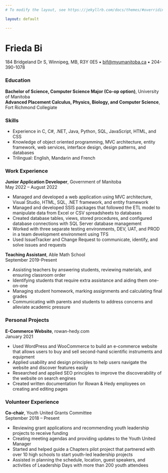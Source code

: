 ```yaml
---
# To modify the layout, see https://jekyllrb.com/docs/themes/#overriding-theme-defaults

layout: default

---
```

# Frieda Bi
184 Bridgeland Dr S, Winnipeg, MB, R3Y 0E5 ▪ bif@myumanitoba.ca ▪ 204-390-1078

### Education
**Bachelor of Science, Computer Science Major (Co-op option)**, University of Manitoba  
**Advanced Placement Calculus, Physics, Biology, and Computer Science**, Fort Richmond Collegiate

### Skills
- Experience in C, C#, .NET, Java, Python, SQL, JavaScript, HTML, and CSS
- Knowledge of object oriented programming, MVC architecture, entity framework, web services, interface design, design patterns, and databases
- Trilingual: English, Mandarin and French

### Work Experience
**Junior Application Developer**, Government of Manitoba  
May 2022 – August 2022
- Managed and developed a web application using MVC architecture, Visual Studio, HTML, SQL, .NET framework, and entity framework
- Managed and developed SSIS packages that followed the ETL model to manipulate data from Excel or CSV spreadsheets to databases
- Created database tables, views, stored procedures, and configured database connections with SQL Server database management
- Worked with three separate testing environments, DEV, UAT, and PROD in a team development environment using TFS
- Used IssueTracker and Change Request to communicate, identify, and solve issues and requests

**Teaching Assistant**, Able Math School  
September 2019-Present
- Assisting teachers by answering students, reviewing materials, and ensuring classroom order
- Identifying students that require extra assistance and aiding them one-on-one
- Managing student homework, marking assignments and calculating final grades
- Communicating with parents and students to address concerns and alleviate academic pressure

### Personal Projects
**E-Commerce Website**, rowan-hedy.com  
January 2021
- Used WordPress and WooCommerce to build an e-commerce website that allows users to buy and sell second-hand scientific instruments and equipment
- Applied usability and design principles to help users navigate the website and discover features easily
- Researched and applied SEO principles to improve the discoverability of the website on search engines
- Created written documentation for Rowan & Hedy employees on creating and editing pages

### Volunteer Experience
**Co-chair**, Youth United Grants Committee  
September 2018 – Present
- Reviewing grant applications and recommending youth leadership projects to receive funding
- Creating meeting agendas and providing updates to the Youth United Manager
- Started and helped guide a Chapters pilot project that partnered with over 10 high schools to start youth-led leadership projects
- Assisted in planning the schedule, location, guest speakers, and activities of Leadership Days with more than 200 youth attendees